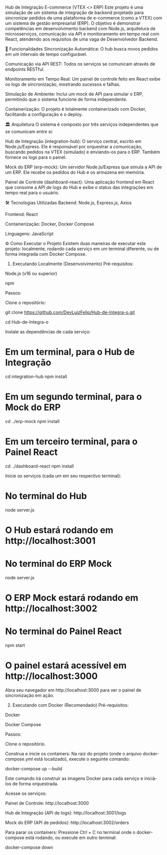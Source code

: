 Hub de Integração E-commerce (VTEX <> ERP)
Este projeto é uma simulação de um sistema de integração de backend projetado para sincronizar pedidos de uma plataforma de e-commerce (como a VTEX) com um sistema de gestão empresarial (ERP). O objetivo é demonstrar competências em desenvolvimento backend com Node.js, arquitetura de microsserviços, comunicação via API e monitoramento em tempo real com React, atendendo aos requisitos de uma vaga de Desenvolvedor Backend.

🚀 Funcionalidades
Sincronização Automática: O hub busca novos pedidos em um intervalo de tempo configurável.

Comunicação via API REST: Todos os serviços se comunicam através de endpoints RESTful.

Monitoramento em Tempo Real: Um painel de controle feito em React exibe os logs de sincronização, mostrando sucessos e falhas.

Simulação de Ambiente: Inclui um mock de API para simular o ERP, permitindo que o sistema funcione de forma independente.

Containerização: O projeto é totalmente containerizado com Docker, facilitando a configuração e o deploy.

🏛️ Arquitetura
O sistema é composto por três serviços independentes que se comunicam entre si:

Hub de Integração (integration-hub): O serviço central, escrito em Node.js/Express. Ele é responsável por orquestrar a comunicação, buscando pedidos na VTEX (simulado) e enviando-os para o ERP. Também fornece os logs para o painel.

Mock do ERP (erp-mock): Um servidor Node.js/Express que simula a API de um ERP. Ele recebe os pedidos do Hub e os armazena em memória.

Painel de Controle (dashboard-react): Uma aplicação frontend em React que consome a API de logs do Hub e exibe o status das integrações em tempo real para o usuário.

🛠️ Tecnologias Utilizadas
Backend: Node.js, Express.js, Axios

Frontend: React

Containerização: Docker, Docker Compose

Linguagens: JavaScript

⚙️ Como Executar o Projeto
Existem duas maneiras de executar este projeto: localmente, rodando cada serviço em um terminal diferente, ou de forma integrada com Docker Compose.

1. Executando Localmente (Desenvolvimento)
Pré-requisitos:

Node.js (v16 ou superior)

npm

Passos:

Clone o repositório:

git clone https://github.com/DevLuizFelip/Hub-de-Integra-o.git

cd Hub-de-Integra-o

Instale as dependências de cada serviço:

# Em um terminal, para o Hub de Integração
cd integration-hub
npm install

# Em um segundo terminal, para o Mock do ERP
cd ../erp-mock
npm install

# Em um terceiro terminal, para o Painel React
cd ../dashboard-react
npm install

Inicie os serviços (cada um em seu respectivo terminal):

# No terminal do Hub
node server.js
# O Hub estará rodando em http://localhost:3001

# No terminal do ERP Mock
node server.js
# O ERP Mock estará rodando em http://localhost:3002

# No terminal do Painel React
npm start
# O painel estará acessível em http://localhost:3000

Abra seu navegador em http://localhost:3000 para ver o painel de sincronização em ação.

2. Executando com Docker (Recomendado)
Pré-requisitos:

Docker

Docker Compose

Passos:

Clone o repositório.

Construa e inicie os containers:
Na raiz do projeto (onde o arquivo docker-compose.yml está localizado), execute o seguinte comando:

docker-compose up --build

Este comando irá construir as imagens Docker para cada serviço e iniciá-los de forma orquestrada.

Acesse os serviços:

Painel de Controle: http://localhost:3000

Hub de Integração (API de logs): http://localhost:3001/logs

Mock do ERP (API de pedidos): http://localhost:3002/orders

Para parar os containers:
Pressione Ctrl + C no terminal onde o docker-compose está rodando, ou execute em outro terminal:

docker-compose down
